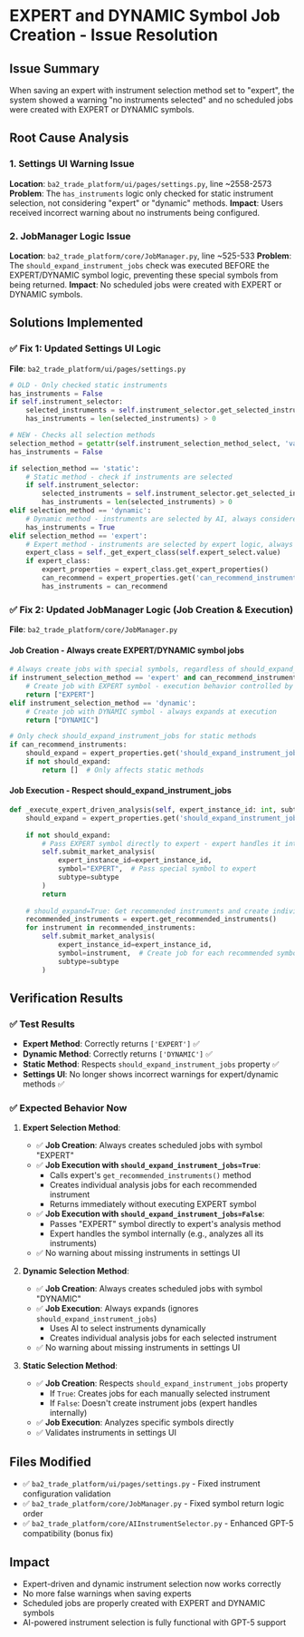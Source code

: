 # EXPERT and DYNAMIC Symbol Job Creation - Issue Resolution

## Issue Summary
When saving an expert with instrument selection method set to "expert", the system showed a warning "no instruments selected" and no scheduled jobs were created with EXPERT or DYNAMIC symbols.

## Root Cause Analysis

### 1. Settings UI Warning Issue
**Location**: `ba2_trade_platform/ui/pages/settings.py`, line ~2558-2573
**Problem**: The `has_instruments` logic only checked for static instrument selection, not considering "expert" or "dynamic" methods.
**Impact**: Users received incorrect warning about no instruments being configured.

### 2. JobManager Logic Issue  
**Location**: `ba2_trade_platform/core/JobManager.py`, line ~525-533
**Problem**: The `should_expand_instrument_jobs` check was executed BEFORE the EXPERT/DYNAMIC symbol logic, preventing these special symbols from being returned.
**Impact**: No scheduled jobs were created with EXPERT or DYNAMIC symbols.

## Solutions Implemented

### ✅ Fix 1: Updated Settings UI Logic
**File**: `ba2_trade_platform/ui/pages/settings.py`

```python
# OLD - Only checked static instruments
has_instruments = False
if self.instrument_selector:
    selected_instruments = self.instrument_selector.get_selected_instruments()
    has_instruments = len(selected_instruments) > 0

# NEW - Checks all selection methods
selection_method = getattr(self.instrument_selection_method_select, 'value', 'static')
has_instruments = False

if selection_method == 'static':
    # Static method - check if instruments are selected
    if self.instrument_selector:
        selected_instruments = self.instrument_selector.get_selected_instruments()
        has_instruments = len(selected_instruments) > 0
elif selection_method == 'dynamic':
    # Dynamic method - instruments are selected by AI, always considered configured
    has_instruments = True
elif selection_method == 'expert':
    # Expert method - instruments are selected by expert logic, always considered configured
    expert_class = self._get_expert_class(self.expert_select.value)
    if expert_class:
        expert_properties = expert_class.get_expert_properties()
        can_recommend = expert_properties.get('can_recommend_instruments', False)
        has_instruments = can_recommend
```

### ✅ Fix 2: Updated JobManager Logic (Job Creation & Execution)
**File**: `ba2_trade_platform/core/JobManager.py`

#### Job Creation - Always create EXPERT/DYNAMIC symbol jobs
```python
# Always create jobs with special symbols, regardless of should_expand_instrument_jobs
if instrument_selection_method == 'expert' and can_recommend_instruments:
    # Create job with EXPERT symbol - execution behavior controlled by should_expand
    return ["EXPERT"]
elif instrument_selection_method == 'dynamic':
    # Create job with DYNAMIC symbol - always expands at execution
    return ["DYNAMIC"]

# Only check should_expand_instrument_jobs for static methods
if can_recommend_instruments:
    should_expand = expert_properties.get('should_expand_instrument_jobs', True)
    if not should_expand:
        return []  # Only affects static methods
```

#### Job Execution - Respect should_expand_instrument_jobs
```python
def _execute_expert_driven_analysis(self, expert_instance_id: int, subtype: str):
    should_expand = expert_properties.get('should_expand_instrument_jobs', True)
    
    if not should_expand:
        # Pass EXPERT symbol directly to expert - expert handles it internally
        self.submit_market_analysis(
            expert_instance_id=expert_instance_id,
            symbol="EXPERT",  # Pass special symbol to expert
            subtype=subtype
        )
        return
    
    # should_expand=True: Get recommended instruments and create individual jobs
    recommended_instruments = expert.get_recommended_instruments()
    for instrument in recommended_instruments:
        self.submit_market_analysis(
            expert_instance_id=expert_instance_id,
            symbol=instrument,  # Create job for each recommended symbol
            subtype=subtype
        )
```

## Verification Results

### ✅ Test Results
- **Expert Method**: Correctly returns `['EXPERT']` ✅
- **Dynamic Method**: Correctly returns `['DYNAMIC']` ✅  
- **Static Method**: Respects `should_expand_instrument_jobs` property ✅
- **Settings UI**: No longer shows incorrect warnings for expert/dynamic methods ✅

### ✅ Expected Behavior Now
1. **Expert Selection Method**: 
   - ✅ **Job Creation**: Always creates scheduled jobs with symbol "EXPERT"
   - ✅ **Job Execution with `should_expand_instrument_jobs=True`**:
     - Calls expert's `get_recommended_instruments()` method
     - Creates individual analysis jobs for each recommended instrument
     - Returns immediately without executing EXPERT symbol
   - ✅ **Job Execution with `should_expand_instrument_jobs=False`**:
     - Passes "EXPERT" symbol directly to expert's analysis method
     - Expert handles the symbol internally (e.g., analyzes all its instruments)
   - ✅ No warning about missing instruments in settings UI

2. **Dynamic Selection Method**:
   - ✅ **Job Creation**: Always creates scheduled jobs with symbol "DYNAMIC"
   - ✅ **Job Execution**: Always expands (ignores `should_expand_instrument_jobs`)
     - Uses AI to select instruments dynamically
     - Creates individual analysis jobs for each selected instrument
   - ✅ No warning about missing instruments in settings UI

3. **Static Selection Method**:
   - ✅ **Job Creation**: Respects `should_expand_instrument_jobs` property
     - If `True`: Creates jobs for each manually selected instrument
     - If `False`: Doesn't create instrument jobs (expert handles internally)
   - ✅ **Job Execution**: Analyzes specific symbols directly
   - ✅ Validates instruments in settings UI

## Files Modified
- ✅ `ba2_trade_platform/ui/pages/settings.py` - Fixed instrument configuration validation
- ✅ `ba2_trade_platform/core/JobManager.py` - Fixed symbol return logic order
- ✅ `ba2_trade_platform/core/AIInstrumentSelector.py` - Enhanced GPT-5 compatibility (bonus fix)

## Impact
- Expert-driven and dynamic instrument selection now works correctly
- No more false warnings when saving experts
- Scheduled jobs are properly created with EXPERT and DYNAMIC symbols
- AI-powered instrument selection is fully functional with GPT-5 support